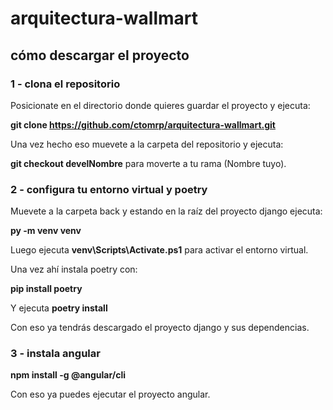 ﻿# arquitectura-wallmart

## cómo descargar el proyecto

### 1 - clona el repositorio
Posicionate en el directorio donde quieres guardar el proyecto y ejecuta:

**git clone https://github.com/ctomrp/arquitectura-wallmart.git**



Una vez hecho eso muevete a la carpeta del repositorio y ejecuta:

**git checkout develNombre** para moverte a tu rama (Nombre tuyo).

### 2 - configura tu entorno virtual y poetry
Muevete a la carpeta back y estando en la raíz del proyecto django ejecuta:

**py -m venv venv**

Luego ejecuta **venv\Scripts\Activate.ps1** para activar el entorno virtual.

Una vez ahí instala poetry con:

**pip install poetry**

Y ejecuta **poetry install**

Con eso ya tendrás descargado el proyecto django y sus dependencias.

### 3 - instala angular
**npm install -g @angular/cli**

Con eso ya puedes ejecutar el proyecto angular.
